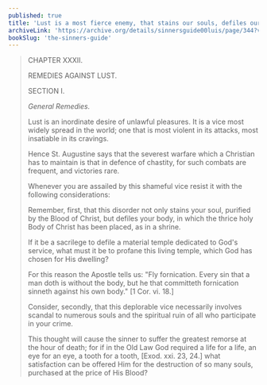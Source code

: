 ```yaml
---
published: true
title: 'Lust is a most fierce enemy, that stains our souls, defiles our bodies, and ruins our neighbor'
archiveLink: 'https://archive.org/details/sinnersguide00luis/page/344?view=theater'
bookSlug: 'the-sinners-guide'
---
```


> CHAPTER XXXII.
>
> REMEDIES AGAINST LUST.
>
> SECTION I.
>
> *General Remedies.*
>
> Lust is an inordinate desire of unlawful pleasures. It is a vice most widely spread in the world; one that is most violent in its attacks, most insatiable in its cravings.
>
> Hence St. Augustine says that the severest warfare which a Christian has to maintain is that in defence of chastity, for such combats are frequent, and victories rare.
>
> Whenever you are assailed by this shameful vice resist it with the following considerations:
>
> Remember, first, that this disorder not only stains your soul, purified by the Blood of Christ, but defiles your body, in which the thrice holy Body of Christ has been placed, as in a shrine.
>
> If it be a sacrilege to defile a material temple dedicated to God's service, what must it be to profane this living temple, which God has chosen for His dwelling?
>
> For this reason the Apostle tells us: "Fly fornication. Every sin that a man doth is without the body, but he that committeth fornication sinneth against his own body." [1 Cor. vi. 18.]
>
> Consider, secondly, that this deplorable vice necessarily involves scandal to numerous souls and the spiritual ruin of all who participate in your crime.
>
> This thought will cause the sinner to suffer the greatest remorse at the hour of death; for if in the Old Law God required a life for a life, an eye for an eye, a tooth for a tooth, [Exod. xxi. 23, 24.] what satisfaction can be offered Him for the destruction of so many souls, purchased at the price of His Blood?
